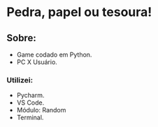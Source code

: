 # Pedra, papel ou tesoura!
## Sobre:
 - Game codado em Python.
 - PC X Usuário.
### Utilizei:
 - Pycharm.
 - VS Code.
 - Módulo: Random
 - Terminal.
